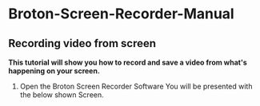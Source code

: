 # Broton-Screen-Recorder-Manual

## Recording video from screen
**This tutorial will show you how to record and save a video from what's happening on your screen.**

1. Open the Broton Screen Recorder Software
You will be presented with the below shown Screen.
